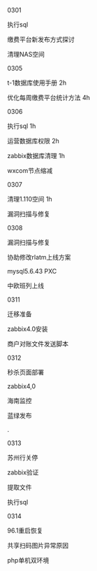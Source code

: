 0301

执行sql

缴费平台新发布方式探讨

清理NAS空间





0305

t-1数据库使用手册 2h

优化每周缴费平台统计方法 4h



0306

执行sql 1h

运营数据库权限 2h

zabbix数据库清理 1h

wxcom节点缩减 



0307



清理1.110空间 1h

漏洞扫描与修复



0308

 漏洞扫描与修复

协助修改rlatm上线方案

mysql5.6.43 PXC

中欧班列上线





0311

迁移准备

zabbix4.0安装

商户对账文件发送脚本



0312

秒杀页面部署

zabbix4,0

海南监控

蓝绿发布

.

0313

苏州行关停

zabbix验证

提取文件

执行sql



0314

96.1重启恢复

共享扫码图片异常原因

php单机双环境